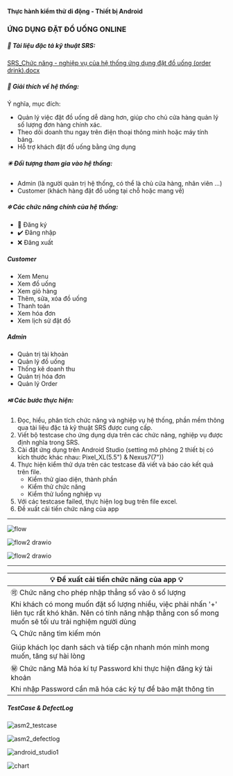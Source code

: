 #### Thực hành kiểm thử di động - Thiết bị Android  
### ỨNG DỤNG ĐẶT ĐỒ UỐNG ONLINE

##### 📁 Tài liệu đặc tả kỹ thuật SRS:

[SRS_Chức năng - nghiệp vụ của hệ thống ứng dụng đặt đồ uống (order drink).docx](https://github.com/khang77/ThucHanhKiemThuDiDong_Testcase_Android/files/12346875/SRS_Ch.c.nang.-.nghi.p.v.c.a.h.th.ng.ng.d.ng.d.t.d.u.ng.order.drink.docx)

##### 🌻 Giải thích về hệ thống:

Ý nghĩa, mục đích: 
- Quản lý việc đặt đồ uống dễ dàng hơn, giúp cho chủ cửa hàng quản lý số lượng đơn hàng chính xác.
- Theo dõi doanh thu ngay trên điện thoại thông minh hoặc máy tính bảng.
- Hỗ trợ khách đặt đồ uống bằng ứng dụng
  
##### ✴️ Đối tượng tham gia vào hệ thống: 
- Admin (là người quản trị hệ thống, có thể là chủ cửa hàng, nhân viên ...)
- Customer (khách hàng đặt đồ uống tại chỗ hoặc mang về)

##### 🔯 Các chức năng chính của hệ thống: 
- 🔘 Đăng ký
- ✔️ Đăng nhập
- ❌ Đăng xuất
##### Customer
- Xem Menu
- Xem đồ uống
- Xem giỏ hàng
- Thêm, sửa, xóa đồ uống
- Thanh toán
- Xem hóa đơn
- Xem lịch sử đặt đồ
##### Admin
- Quản trị tài khoản
- Quản lý đồ uống
- Thống kê doanh thu
- Quản trị hóa đơn
- Quản lý Order

##### ⏯️ Các bước thực hiện:

1. Đọc, hiểu, phân tích chức năng và nghiệp vụ hệ thống, phần mềm thông qua tài liệu đặc tả kỹ thuật SRS được cung cấp.
2. Viết bộ testcase cho ứng dụng dựa trên các chức năng, nghiệp vụ được định nghĩa trong SRS.
3. Cài đặt ứng dụng trên Android Studio (setting mô phỏng 2 thiết bị có kích thước khác nhau: Pixel_XL(5.5") & Nexus7(7"))
4. Thực hiện kiểm thử dựa trên các testcase đã viết và báo cáo kết quả trên file.
    - Kiểm thử giao diện, thành phần
    - Kiểm thử chức năng
    - Kiểm thử luồng nghiệp vụ
5. Với các testcase failed, thực hiện log bug trên file excel.
6. Đề xuất cải tiến chức năng của app

***
![flow](https://github.com/khang77/ThucHanhKiemThuDiDong/assets/92577611/2a664088-3b55-402b-aa67-2096300d7d49)

![flow2 drawio](https://github.com/khang77/ThucHanhKiemThuDiDong/assets/92577611/5038c603-cee9-445a-b0d8-3283f6200be4)

![flow2 drawio](https://github.com/khang77/ThucHanhKiemThuDiDong_Testcase_Android/assets/92577611/9d19ff94-016f-4094-b18c-758306028643)

***

|💡 Đề xuất cải tiến chức năng của app 💡 |
|---|
|🉑 Chức năng cho phép nhập thẳng số vào ô số lượng |
|Khi khách có mong muốn đặt số lượng nhiều, việc phải nhấn '+' liên tục rất khó khăn. Nên có tính năng nhập thẳng con số mong muốn sẽ tối ưu trải nghiệm người dùng|
|🔍 Chức năng tìm kiếm món |
|Giúp khách lọc danh sách và tiếp cận nhanh món mình mong muốn, tăng sự hài lòng |
|㊙️ Chức năng Mã hóa kí tự Password khi thực hiện đăng ký tài khoản |
|Khi nhập Password cần mã hóa các ký tự để bảo mật thông tin| |

##### TestCase & DefectLog
![asm2_testcase](https://github.com/khang77/ThucHanhKiemThuDiDong/assets/92577611/7a2dc52b-9658-4cea-895a-eae2df8875b0)

![asm2_defectlog](https://github.com/khang77/ThucHanhKiemThuDiDong/assets/92577611/0ab24ffb-8a01-4e72-b221-5add9cc802ee)

![android_studio1](https://github.com/khang77/ThucHanhKiemThuDiDong/assets/92577611/9083a009-9526-4c3c-96a1-2c17961d1b68)

![chart](https://github.com/khang77/ThucHanhKiemThuDiDong/assets/92577611/f9577566-141e-48bf-b0bb-6f001f1d5893)


